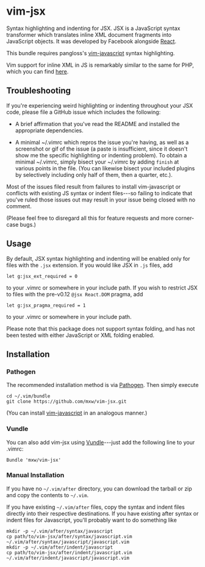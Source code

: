 vim-jsx
=======

Syntax highlighting and indenting for JSX.  JSX is a JavaScript syntax
transformer which translates inline XML document fragments into JavaScript
objects.  It was developed by Facebook alongside [React][1].

This bundle requires pangloss's [vim-javascript][2] syntax highlighting.

Vim support for inline XML in JS is remarkably similar to the same for PHP,
which you can find [here][3].

Troubleshooting
---------------

If you're experiencing weird highlighting or indenting throughout your JSX
code, please file a GitHub issue which includes the following:

- A brief affirmation that you've read the README and installed the appropriate
  dependencies.

- A minimal ~/.vimrc which repros the issue you're having, as well as a
  screenshot or gif of the issue (a paste is insufficient, since it doesn't
  show me the specific highlighting or indenting problem).  To obtain a minimal
  ~/.vimrc, simply bisect your ~/.vimrc by adding `finish` at various points in
  the file.  (You can likewise bisect your included plugins by selectively
  including only half of them, then a quarter, etc.).

Most of the issues filed result from failures to install vim-javascript or
conflicts with existing JS syntax or indent files---so failing to indicate that
you've ruled those issues out may result in your issue being closed with no
comment.

(Please feel free to disregard all this for feature requests and more
corner-case bugs.)

Usage
-----

By default, JSX syntax highlighting and indenting will be enabled only for
files with the `.jsx` extension.  If you would like JSX in `.js` files, add

```viml
let g:jsx_ext_required = 0
```

to your .vimrc or somewhere in your include path.  If you wish to restrict JSX
to files with the pre-v0.12 `@jsx React.DOM` pragma, add

```viml
let g:jsx_pragma_required = 1
```

to your .vimrc or somewhere in your include path.

Please note that this package does not support syntax folding, and has not been
tested with either JavaScript or XML folding enabled.

Installation
------------

### Pathogen

The recommended installation method is via [Pathogen][4].  Then simply execute

    cd ~/.vim/bundle
    git clone https://github.com/mxw/vim-jsx.git

(You can install [vim-javascript][2] in an analogous manner.)

### Vundle

You can also add vim-jsx using [Vundle][5]---just add the following line to
your .vimrc:

    Bundle 'mxw/vim-jsx'

### Manual Installation

If you have no `~/.vim/after` directory, you can download the tarball or zip
and copy the contents to `~/.vim`.

If you have existing `~/.vim/after` files, copy the syntax and indent files
directly into their respective destinations.  If you have existing after syntax
or indent files for Javascript, you'll probably want to do something like

    mkdir -p ~/.vim/after/syntax/javascript
    cp path/to/vim-jsx/after/syntax/javascript.vim ~/.vim/after/syntax/javascript/javascript.vim
    mkdir -p ~/.vim/after/indent/javascript
    cp path/to/vim-jsx/after/indent/javascript.vim ~/.vim/after/indent/javascript/javascript.vim


[1]: http://facebook.github.io/react/           "React"
[2]: https://github.com/pangloss/vim-javascript "pangloss: vim-javascript"
[3]: https://github.com/mxw/vim-xhp             "mxw: vim-xhp"
[4]: https://github.com/tpope/vim-pathogen      "tpope: vim-pathogen"
[5]: https://github.com/VundleVim/Vundle.vim           "gmarik: vundle"

